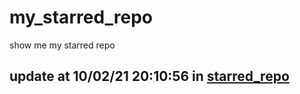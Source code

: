 # my_starred_repo
show me my starred repo

update at 10/02/21 20:10:56 in [starred_repo](./index.html)
---

